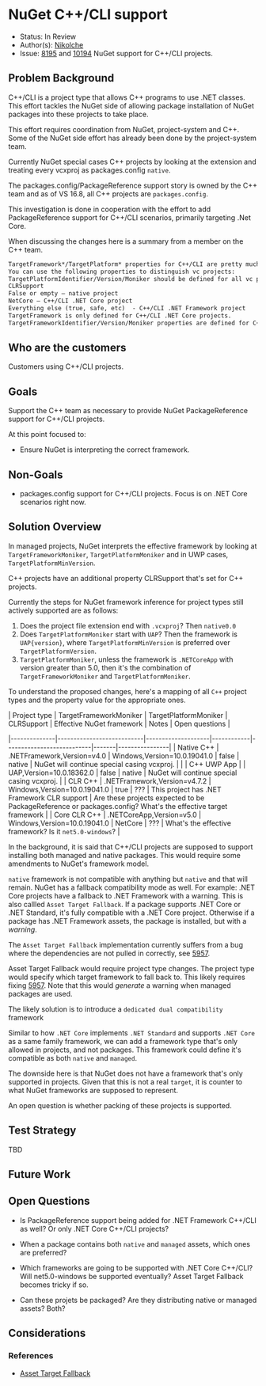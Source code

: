 # NuGet C++/CLI support

* Status: In Review
* Author(s): [Nikolche](https://github.com/nkolev92)
* Issue: [8195](https://github.com/NuGet/Home/issues/8195) and [10194](https://github.com/NuGet/Home/issues/10194) NuGet support for C++/CLI projects.

## Problem Background

C++/CLI is a project type that allows C++ programs to use .NET classes.
This effort tackles the NuGet side of allowing package installation of NuGet packages into these projects to take place.

This effort requires coordination from NuGet, project-system and C++.
Some of the NuGet side effort has already been done by the project-system team.

Currently NuGet special cases C++ projects by looking at the extension and treating every vcxproj as packages.config `native`.

The packages.config/PackageReference support story is owned by the C++ team and as of VS 16.8, all C++ projects are `packages.config`.

This investigation is done in cooperation with the effort to add PackageReference support for C++/CLI scenarios, primarily targeting .Net Core.

When discussing the changes here is a summary from a member on the C++ team.

```md
TargetFramework*/TargetPlatform* properties for C++/CLI are pretty much the same as for c#, so they should be used in nuget instead of just checking for .vcxproj extension. Also, C++/CLI can use/reference not only managed, but native code as well, so “native” packages should be allowed together with the appropriate managed ones.
You can use the following properties to distinguish vc projects:
TargetPlatformIdentifier/Version/Moniker should be defined for all vc projects.
CLRSupport
False or empty – native project
NetCore – C++/CLI .NET Core project
Everything else (true, safe, etc)  - C++/CLI .NET Framework project
TargetFramework is only defined for C++/CLI .NET Core projects.
TargetFrameworkIdentifier/Version/Moniker properties are defined for C++/CLI .NET Framework projects. Note, that they are also confusingly defined for pure native ones too (in msbuild common targets, at least, they used to be), so you need to check other properties first (i.e. TargetPlatformIdentifier and CLRSupport). You can also use project capabilities: “native” vs “managed”
```

## Who are the customers

Customers using C++/CLI projects.

## Goals

Support the C++ team as necessary to provide NuGet PackageReference support for C++/CLI projects.

At this point focused to:

* Ensure NuGet is interpreting the correct framework.

## Non-Goals

* packages.config support for C++/CLI projects. Focus is on .NET Core scenarios right now.

## Solution Overview

In managed projects, NuGet interprets the effective framework by looking at `TargetFrameworkMoniker`, `TargetPlatformMoniker` and in UWP cases, `TargetPlatformMinVersion`.

C++ projects have an additional property CLRSupport that's set for C++ projects.

Currently the steps for NuGet framework inference for project types still actively supported are as follows:

1. Does the project file extension end with `.vcxproj`? Then `native0.0`
1. Does `TargetPlatformMoniker` start with `UAP`? Then the framework is `UAP{version}`, where `TargetPlatformMinVersion` is preferred over `TargetPlatformVersion`.
1. `TargetPlatformMoniker`, unless the framework is `.NETCoreApp` with version greater than 5.0, then it's the combination of `TargetFrameworkMoniker` and `TargetPlatformMoniker`.

To understand the proposed changes, here's a mapping of all `C++` project types and the property value for the appropriate ones.

| Project type | TargetFrameworkMoniker | TargetPlatformMoniker | CLRSupport | Effective NuGet framework | Notes | Open questions |

|--------------|---------------------------|--------------------|------------|---------------------------|-------|----------------|
| Native C++ | .NETFramework,Version=v4.0 | Windows,Version=10.0.19041.0 | false | native | NuGet will continue special casing vcxproj. | |
| C++ UWP App | | UAP,Version=10.0.18362.0 | false | native | NuGet will continue special casing vcxproj. |
| CLR C++ | .NETFramework,Version=v4.7.2 | Windows,Version=10.0.19041.0 | true | ??? | This project has .NET Framework CLR support | Are these projects expected to be PackageReference or packages.config? What's the effective target framework |
| Core CLR C++ | .NETCoreApp,Version=v5.0 | Windows,Version=10.0.19041.0 | NetCore | ??? | What's the effective framework? Is it `net5.0-windows`? |

In the background, it is said that C++/CLI projects are supposed to support installing both managed and native packages. This would require some amendments to NuGet's framework model.

`native` framework is not compatible with anything but `native` and that will remain.
NuGet has a fallback compatibility mode as well.
For example: .NET Core projects have a fallback to .NET Framework with a warning. This is also callled `Asset Target Fallback`.
If a package supports .NET Core or .NET Standard, it's fully compatible with a .NET Core project. Otherwise if a package has .NET Framework assets, the package is installed, but with a *warning*.

The `Asset Target Fallback` implementation currently suffers from a bug where the dependencies are not pulled in correctly, see [5957](https://github.com/NuGet/Home/issues/5957).

Asset Target Fallback would require project type changes. The project type would specify which target framework to fall back to. This likely requires fixing [5957](https://github.com/NuGet/Home/issues/5957).
Note that this would *generate* a warning when managed packages are used.

The likely solution is to introduce a `dedicated dual compatibility` framework

Similar to how `.NET Core` implements `.NET Standard` and supports `.NET Core` as a same family framework, we can add a framework type that's only allowed in projects, and not packages. This framework could define it's compatible as both `native` and `managed`.

The downside here is that NuGet does not have a framework that's only supported in projects. Given that this is not a real `target`, it is counter to what NuGet frameworks are supposed to represent.

An open question is whether packing of these projects is supported. 

## Test Strategy

TBD

## Future Work

## Open Questions

* Is PackageReference support being added for .NET Framework C++/CLI as well? Or only .NET Core C++/CLI projects?

* When a package contains both `native` and `managed` assets, which ones are preferred?

* Which frameworks are going to be supported with .NET Core C++/CLI? Will net5.0-windows be supported eventually? Asset Target Fallback becomes tricky if so.

* Can these projets be packaged? Are they distributing native or managed assets? Both?

## Considerations

### References

* [Asset Target Fallback](https://github.com/NuGet/Home/wiki/Enable-.NET-Core-2.0-projects-to-work-with-.NET-Framework-4.6.1-compatible-packages)
